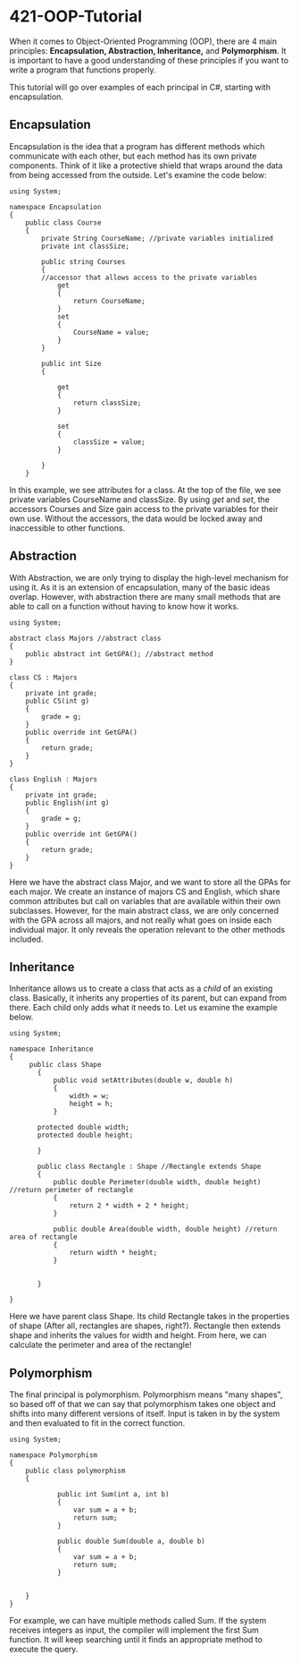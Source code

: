 # 421-OOP-Tutorial

When it comes to Object-Oriented Programming (OOP), there are 4 main principles: **Encapsulation, Abstraction, Inheritance,** and **Polymorphism**. It is important to have a good understanding of these principles if you want to write a program that functions properly. 

This tutorial will go over examples of each principal in C#, starting with encapsulation.

## **Encapsulation**

Encapsulation is the idea that a program has different methods which communicate with each other, but each method has its own private components. Think of it like a protective shield that wraps around the data from being accessed from the outside. Let's examine the code below:

```
using System;

namespace Encapsulation
{
    public class Course
    {
        private String CourseName; //private variables initialized
        private int classSize; 

        public string Courses
        {
        //accessor that allows access to the private variables
            get 
            {
                return CourseName;
            }
            set
            {
                CourseName = value;
            }
        }

        public int Size
        {

            get
            {
                return classSize;
            }

            set
            {
                classSize = value;
            }

        }
    }
```
In this example, we see attributes for a class. At the top of the file, we see private variables CourseName and classSize. By using _get_ and _set_, the accessors Courses and Size gain access to the private variables for their own use. Without the accessors, the data would be locked away and inaccessible to other functions. 

## **Abstraction**
With Abstraction, we are only trying to display the high-level mechanism for using it. As it is an extension of encapsulation, many of the basic ideas overlap. However, with abstraction there are many small methods that are able to call on a function without having to know how it works. 
```
using System;

abstract class Majors //abstract class
{
    public abstract int GetGPA(); //abstract method
}

class CS : Majors
{
    private int grade;
    public CS(int g)
    {
        grade = g;
    }
    public override int GetGPA()
    {
        return grade;
    }
}

class English : Majors
{
    private int grade;
    public English(int g)
    {
        grade = g;
    }
    public override int GetGPA()
    {
        return grade;
    }
}
```
Here we have the abstract class Major, and we want to store all the GPAs for each major. We create an instance of majors CS and English, which share common attributes but call on variables that are available within their own subclasses. However, for the main abstract class, we are only concerned with the GPA across all majors, and not really what goes on inside each individual major. It only reveals the operation relevant to the other methods included. 

 ## **Inheritance**
 Inheritance allows us to create a class that acts as a _child_ of an existing class. Basically, it inherits any properties of its parent, but can expand from there. Each child only adds what it needs to. Let us examine the example below.
 ```
 using System;

namespace Inheritance
{
      public class Shape
        {
            public void setAttributes(double w, double h)
            {
                width = w;
                height = h;
            }

        protected double width;
        protected double height;

        }

        public class Rectangle : Shape //Rectangle extends Shape
        {
            public double Perimeter(double width, double height) //return perimeter of rectangle
            {
                return 2 * width + 2 * height;
            }

            public double Area(double width, double height) //return area of rectangle
            {
                return width * height;
            }
           

        }
   
}
```
Here we have parent class Shape. Its child Rectangle takes in the properties of shape (After all, rectangles are shapes, right?). Rectangle then extends shape and inherits the values for width and height. From here, we can calculate the perimeter and area of the rectangle!
 
 ## **Polymorphism**
The final principal is polymorphism. Polymorphism means "many shapes", so based off of that we can say that polymorphism takes one object and shifts into many different versions of itself. Input is taken in by the system and then evaluated to fit in the correct function. 
```
using System;

namespace Polymorphism
{
    public class polymorphism
    {
        
            public int Sum(int a, int b)
            {
                var sum = a + b;
                return sum;
            }

            public double Sum(double a, double b)
            {
                var sum = a + b;
                return sum;
            }

        
    }
}
```
For example, we can have multiple methods called Sum. If the system receives integers as input, the compiler will implement the first Sum function. It will keep searching until it finds an appropriate method to execute the query. 

